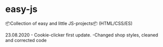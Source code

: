 # easy-js
📦Collection of easy and little JS-projects📦
(HTML/CSS/ES)

23.08.2020 - Cookie-clicker first update. -Changed shop styles, cleaned and corrected code
